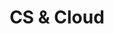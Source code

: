 ---
type: "module"
title: "CS & Cloud"
description: ""
banner: "images/exoscale-icon.png"
weight: 2
tags: [sustainability, cloud]
level: "beginner"
categories: [exoscale,kubernetes]
---
